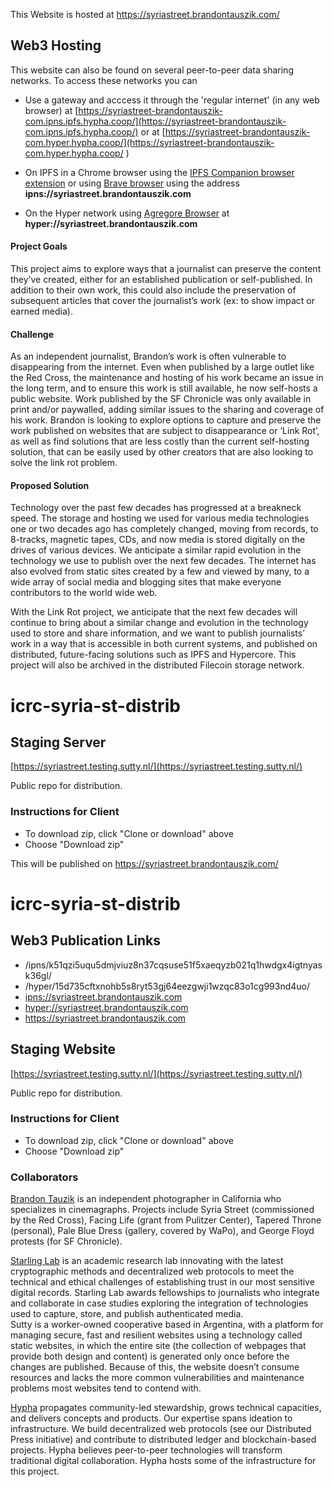 This Website is hosted at https://syriastreet.brandontauszik.com/

## Web3 Hosting
This website can also be found on several peer-to-peer data sharing networks. To access these networks you can
* Use a gateway and acccess it through the 'regular internet' (in any web browser) at [https://syriastreet-brandontauszik-com.ipns.ipfs.hypha.coop/](https://syriastreet-brandontauszik-com.ipns.ipfs.hypha.coop/) or at [https://syriastreet-brandontauszik-com.hyper.hypha.coop/](https://syriastreet-brandontauszik-com.hyper.hypha.coop/
)

 * On IPFS in a Chrome browser using the [IPFS Companion browser extension](https://chromewebstore.google.com/detail/ipfs-companion/nibjojkomfdiaoajekhjakgkdhaomnch) or using [Brave browser](https://brave.com/) using the address **ipns://syriastreet.brandontauszik.com**
* On the Hyper network using [Agregore Browser](https://github.com/AgregoreWeb/agregore-browser/releases) at **hyper://syriastreet.brandontauszik.com**
  
#### Project Goals
This project aims to explore ways that a journalist can preserve the content they’ve created, either for an established publication or self-published. In addition to their own work, this could also include the preservation of subsequent articles that cover the journalist’s work (ex: to show impact or earned media).

#### Challenge
As an independent journalist, Brandon’s work is often vulnerable to disappearing from the internet. Even when published by a large outlet like the Red Cross, the maintenance and hosting of his work became an issue in the long term, and to ensure this work is still available, he now self-hosts a public website. Work published by the SF Chronicle was only available in print and/or paywalled, adding similar issues to the sharing and coverage of his work. 
Brandon is looking to explore options to capture and preserve the work published on websites that are subject to disappearance or ‘Link Rot’, as well as find solutions that are less costly than the current self-hosting solution, that can be easily used by other creators that are also looking to solve the link rot problem.

#### Proposed Solution
Technology over the past few decades has progressed at a breakneck speed. The storage and hosting we used for various media technologies one or two decades ago has completely changed, moving from records, to 8-tracks, magnetic tapes, CDs, and now media is stored digitally on the drives of various devices. We anticipate a similar rapid evolution in the technology we use to publish over the next few decades. The internet has also evolved from static sites created by a few and viewed by many, to a wide array of social media and blogging sites that make everyone contributors to the world wide web. 

With the Link Rot project, we anticipate that the next few decades will continue to bring about a similar change and evolution in the technology used to store and share information, and we want to publish journalists’ work in a way that is accessible in both current systems, and published on distributed, future-facing solutions such as IPFS and Hypercore. This project will also be archived in the distributed Filecoin storage network. 


icrc-syria-st-distrib
=====================
## Staging Server

[https://syriastreet.testing.sutty.nl/](https://syriastreet.testing.sutty.nl/)


Public repo for distribution. 

### Instructions for Client

- To download zip, click "Clone or download" above
- Choose "Download zip"

This will be published on https://syriastreet.brandontauszik.com/

icrc-syria-st-distrib
=====================

## Web3 Publication Links

* /ipns/k51qzi5uqu5dmjviuz8n37cqsuse51f5xaeqyzb021q1hwdgx4igtnyask36gl/
* /hyper/15d735cftxnohb5s8ryt53gj64eezgwji1wzqc83o1cg993nd4uo/
* <ipns://syriastreet.brandontauszik.com>
* <hyper://syriastreet.brandontauszik.com>
* <https://syriastreet.brandontauszik.com>

## Staging Website

[https://syriastreet.testing.sutty.nl/](https://syriastreet.testing.sutty.nl/)

Public repo for distribution. 

### Instructions for Client

- To download zip, click "Clone or download" above
- Choose "Download zip"

### Collaborators

[Brandon Tauzik](https://brandontauszik.com/) is an independent photographer in California who specializes in cinemagraphs. Projects include Syria Street (commissioned by the Red Cross), Facing Life (grant from Pulitzer Center), Tapered Throne (personal), Pale Blue Dress (gallery, covered by WaPo), and George Floyd protests (for SF Chronicle).

[Starling Lab](https://www.starlinglab.org/) is an academic research lab innovating with the latest cryptographic methods and decentralized web protocols to meet the technical and ethical challenges of establishing trust in our most sensitive digital records. Starling Lab awards fellowships to journalists who integrate and collaborate in case studies exploring the integration of technologies used to capture, store, and publish authenticated media.  
Sutty is a worker-owned cooperative based in Argentina, with a platform for managing secure, fast and resilient websites using a technology called static websites, in which the entire site (the collection of webpages that provide both design and content) is generated only once before the changes are published. Because of this, the website doesn’t consume resources and lacks the more common vulnerabilities and maintenance problems most websites tend to contend with.

[Hypha](https://hypha.coop/) propagates community-led stewardship, grows technical capacities, and delivers concepts and products. Our expertise spans ideation to infrastructure. We build decentralized web protocols (see our Distributed Press initiative) and contribute to distributed ledger and blockchain-based projects. Hypha believes peer-to-peer technologies will transform traditional digital collaboration. Hypha hosts some of the infrastructure for this project.
